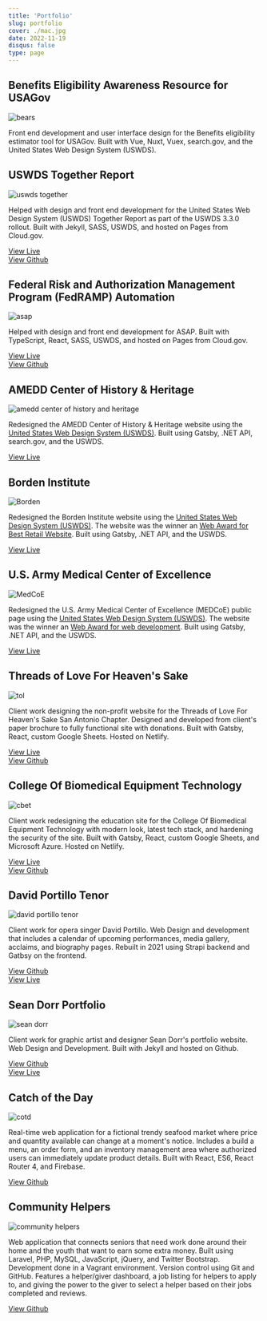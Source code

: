 ```yaml
---
title: 'Portfolio'
slug: portfolio
cover: ./mac.jpg
date: 2022-11-19
disqus: false
type: page
---
```


## Benefits Eligibility Awareness Resource for USAGov

![bears](./bears.png)

Front end development and user interface design for the Benefits eligibility estimator tool for USAGov. Built with Vue, Nuxt, Vuex, search.gov, and the United States Web Design System (USWDS).

## USWDS Together Report

![uswds together](./uswds.png)

Helped with design and front end development for the United States Web Design System (USWDS) Together Report as part of the USWDS 3.3.0 rollout. Built with Jekyll, SASS, USWDS, and hosted on Pages from Cloud.gov.

[View Live](https://designsystem.digital.gov/together/) <br/>
[View Github](https://github.com/uswds/uswds-site/)

## Federal Risk and Authorization Management Program (FedRAMP) Automation

![asap](./asap.png)

Helped with design and front end development for ASAP. Built with TypeScript, React, SASS, USWDS, and hosted on Pages from Cloud.gov.

[View Live](https://federalist-b6c4d61f-facd-4833-a4a9-554523a87147.sites.pages.cloud.gov/site/gsa/fedramp-automation/) <br/>
[View Github](https://github.com/18F/fedramp-automation/)

## AMEDD Center of History & Heritage

![amedd center of history and heritage](./achh.png)

Redesigned the AMEDD Center of History & Heritage website using the [United States Web Design System (USWDS)](https://designsystem.digital.gov/). Built using Gatsby, .NET API, search.gov, and the USWDS.

[View Live][achh]

## Borden Institute

![Borden](./borden.png)

Redesigned the Borden Institute website using the [United States Web Design System (USWDS)](https://designsystem.digital.gov/). The website was the winner an [Web Award for Best Retail Website](http://www.webaward.org/winner/35795/g6-business-technology-solutions--wins-2020-webaward-for-borden-institute.html). Built using Gatsby, .NET API, and the USWDS.

[View Live][borden]

## U.S. Army Medical Center of Excellence

![MedCoE](./medcoe.png)

Redesigned the U.S. Army Medical Center of Excellence (MEDCoE) public page using the [United States Web Design System (USWDS)](https://designsystem.digital.gov/). The website was the winner an [Web Award for web development](http://www.webaward.org/winner/35327/pigeon-frank-s-jr--verastigui-hector-a-young-stephanie-a-bailey-james-e-cardwell-loretta-b-castillo-paul-engler-timothy-l-gilbert-nancy-j-fox-matthew-d-wins-2019-webaward-for-army-medical-department-center--school-hrcoe.html). Built using Gatsby, .NET API, and the USWDS.

[View Live][medcoe]

## Threads of Love For Heaven's Sake

![tol](./tol.png)

Client work designing the non-profit website for the Threads of Love For Heaven's Sake San Antonio Chapter. Designed and developed from client's paper brochure to fully functional site with donations. Built with Gatsby, React, custom Google Sheets. Hosted on Netlify.

[View Live][tol] <br/>
[View Github](https://github.com/sacodersunited/threads-of-love)

## College Of Biomedical Equipment Technology

![cbet](./cbet.jpg)

Client work redesigning the education site for the College Of Biomedical Equipment Technology with modern look, latest tech stack, and hardening the security of the site. Built with Gatsby, React, custom Google Sheets, and Microsoft Azure. Hosted on Netlify.

[View Live][cbet] <br/>
[View Github](https://github.com/sacodersunited/cbet)

## David Portillo Tenor

![david portillo tenor](./portillo.png)

Client work for opera singer David Portillo. Web Design and development that includes a calendar of upcoming performances, media gallery, acclaims, and biography pages. Rebuilt in 2021 using Strapi backend and Gatbsy on the frontend.

[View Github][david-portillo-gh] <br/>
[View Live][david-portillo-live]

## Sean Dorr Portfolio

![sean dorr](./seandorr.jpg)

Client work for graphic artist and designer Sean Dorr's portfolio website. Web Design and Development. Built with Jekyll and hosted on Github.

[View Github][sean-dorr-gh] <br/>
[View Live][sean-dorr-live]

## Catch of the Day

![cotd](./cotd.png)

Real-time web application for a fictional trendy seafood market where price and quantity available can change at a moment's notice. Includes a build a menu, an order form, and an inventory management area where authorized users can immediately update product details. Built with React, ES6, React Router 4, and Firebase.

[View Github][cotd-gh]

## Community Helpers

![community helpers](./comm_helpers.jpg)

Web application that connects seniors that need work done around their home and the youth that want to earn some extra money. Built using Laravel, PHP, MySQL, JavaScript, jQuery, and Twitter Bootstrap. Development done in a Vagrant environment. Version control using Git and GitHub. Features a helper/giver dashboard, a job listing for helpers to apply to, and giving the power to the giver to select a helper based on their jobs completed and reviews.

[View Github][community-helpers-gh] <br/>

[cotd-gh]: https://github.com/fpigeonjr/reactForBeginners
[david-portillo-gh]: https://github.com/sacodersunited/portillo-tenor
[david-portillo-live]: http://davidportillotenor.com
[sean-dorr-gh]: https://github.com/seandorr/designer-portfolio
[sean-dorr-live]: http://seandorr.com/
[community-helpers-gh]: https://github.com/fpigeon/blog.dev
[community-helpers-live]: http://community-helpers.com
[medcoe]: https://medcoe.army.mil
[cbet]: https://cbet.edu
[borden]: https://medcoe.army.mil/borden
[achh]: https://achh.army.mil/
[tol]: https://threadsoflovesatx.org
